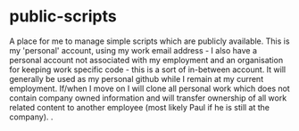 # public-scripts
A place for me to manage simple scripts which are publicly available.
This is my 'personal' account, using my work email address - I also have a personal account not associated with my employment and an organisation for keeping work specific code - this is a sort of in-between account. It will generally be used as my personal github while I remain at my current employment. If/when I move on I will clone all personal work which does not contain company owned information and will transfer ownership of all work related content to another employee (most likely Paul if he is still at the company).
.
